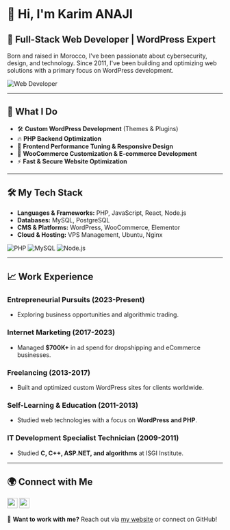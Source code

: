 # 👋 Hi, I'm Karim ANAJI

## 🚀 Full-Stack Web Developer | WordPress Expert

Born and raised in Morocco, I've been passionate about cybersecurity, design, and technology. Since 2011, I've been building and optimizing web solutions with a primary focus on WordPress development.

![Web Developer](https://www.freemoroccan.com/karim.gif)

---

## 🔧 What I Do

- 🛠 **Custom WordPress Development** (Themes & Plugins)
- 🔥 **PHP Backend Optimization**
- 🎨 **Frontend Performance Tuning & Responsive Design**
- 🛒 **WooCommerce Customization & E-commerce Development**
- ⚡ **Fast & Secure Website Optimization**

---

## 🛠 My Tech Stack

- **Languages & Frameworks:** PHP, JavaScript, React, Node.js
- **Databases:** MySQL, PostgreSQL
- **CMS & Platforms:** WordPress, WooCommerce, Elementor
- **Cloud & Hosting:** VPS Management, Ubuntu, Nginx

![PHP](https://www.freemoroccan.com/wp-content/uploads/2025/02/php.png) ![MySQL](https://www.freemoroccan.com/wp-content/uploads/2025/02/mysql.png) ![Node.js](https://www.freemoroccan.com/wp-content/uploads/2025/02/node-js.png)

---

## 📈 Work Experience

### Entrepreneurial Pursuits (2023-Present)
- Exploring business opportunities and algorithmic trading.

### Internet Marketing (2017-2023)
- Managed **$700K+** in ad spend for dropshipping and eCommerce businesses.

### Freelancing (2013-2017)
- Built and optimized custom WordPress sites for clients worldwide.

### Self-Learning & Education (2011-2013)
- Studied web technologies with a focus on **WordPress and PHP**.

### IT Development Specialist Technician (2009-2011)
- Studied **C, C++, ASP.NET, and algorithms** at ISGI Institute.

---

## 🌍 Connect with Me

<a href="https://www.upwork.com/freelancers/~0128cc78600d4107c2" target="_blank"><img src="https://www.freemoroccan.com/wp-content/uploads/2025/02/upwork.svg" width="24"></a> 
<a href="https://www.linkedin.com/in/krimoon/" target="_blank"><img src="https://www.freemoroccan.com/wp-content/uploads/2025/02/linkedin-1.svg" width="24"></a> 

📩 **Want to work with me?** Reach out via [my website](https://www.freemoroccan.com/contact/) or connect on GitHub!

